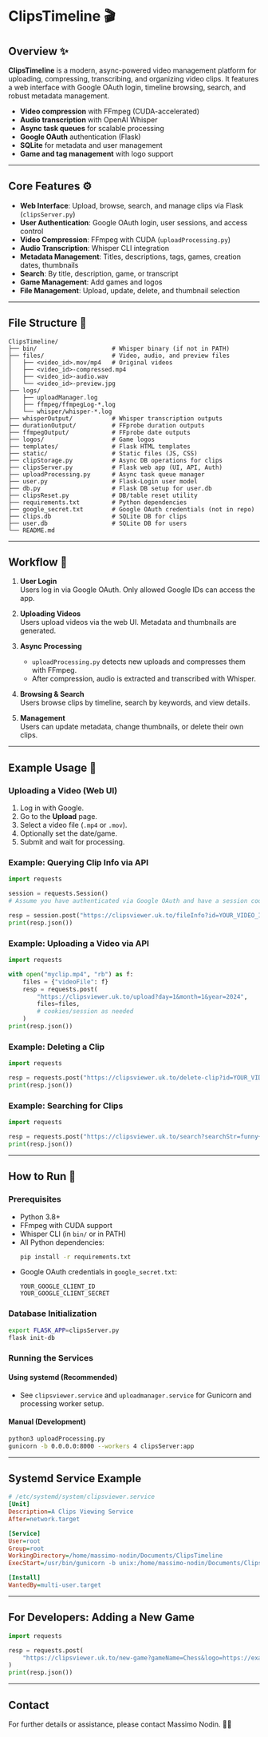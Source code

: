 # ClipsTimeline 🎬

## Overview ✨

**ClipsTimeline** is a modern, async-powered video management platform for uploading, compressing, transcribing, and organizing video clips. It features a web interface with Google OAuth login, timeline browsing, search, and robust metadata management.

- **Video compression** with FFmpeg (CUDA-accelerated)
- **Audio transcription** with OpenAI Whisper
- **Async task queues** for scalable processing
- **Google OAuth** authentication (Flask)
- **SQLite** for metadata and user management
- **Game and tag management** with logo support

---

## Core Features ⚙️

- **Web Interface**: Upload, browse, search, and manage clips via Flask (`clipsServer.py`)
- **User Authentication**: Google OAuth login, user sessions, and access control
- **Video Compression**: FFmpeg with CUDA (`uploadProcessing.py`)
- **Audio Transcription**: Whisper CLI integration
- **Metadata Management**: Titles, descriptions, tags, games, creation dates, thumbnails
- **Search**: By title, description, game, or transcript
- **Game Management**: Add games and logos
- **File Management**: Upload, update, delete, and thumbnail selection

---

## File Structure 📁

```text
ClipsTimeline/
├── bin/                     # Whisper binary (if not in PATH)
├── files/                   # Video, audio, and preview files
│   ├── <video_id>.mov/mp4   # Original videos
│   ├── <video_id>-compressed.mp4
│   ├── <video_id>-audio.wav
│   └── <video_id>-preview.jpg
├── logs/
│   ├── uploadManager.log
│   ├── ffmpeg/ffmpegLog-*.log
│   └── whisper/whisper-*.log
├── whisperOutput/           # Whisper transcription outputs
├── durationOutput/          # FFprobe duration outputs
├── ffmpegOutput/            # FFprobe date outputs
├── logos/                   # Game logos
├── templates/               # Flask HTML templates
├── static/                  # Static files (JS, CSS)
├── clipStorage.py           # Async DB operations for clips
├── clipsServer.py           # Flask web app (UI, API, Auth)
├── uploadProcessing.py      # Async task queue manager
├── user.py                  # Flask-Login user model
├── db.py                    # Flask DB setup for user.db
├── clipsReset.py            # DB/table reset utility
├── requirements.txt         # Python dependencies
├── google_secret.txt        # Google OAuth credentials (not in repo)
├── clips.db                 # SQLite DB for clips
├── user.db                  # SQLite DB for users
└── README.md
```

---

## Workflow 🔄

1. **User Login**  
   Users log in via Google OAuth. Only allowed Google IDs can access the app.

2. **Uploading Videos**  
   Users upload videos via the web UI. Metadata and thumbnails are generated.

3. **Async Processing**  
   - `uploadProcessing.py` detects new uploads and compresses them with FFmpeg.
   - After compression, audio is extracted and transcribed with Whisper.

4. **Browsing & Search**  
   Users browse clips by timeline, search by keywords, and view details.

5. **Management**  
   Users can update metadata, change thumbnails, or delete their own clips.

---

## Example Usage 🚀

### Uploading a Video (Web UI)

1. Log in with Google.
2. Go to the **Upload** page.
3. Select a video file (`.mp4` or `.mov`).
4. Optionally set the date/game.
5. Submit and wait for processing.

### Example: Querying Clip Info via API

```python
import requests

session = requests.Session()
# Assume you have authenticated via Google OAuth and have a session cookie

resp = session.post("https://clipsviewer.uk.to/fileInfo?id=YOUR_VIDEO_ID")
print(resp.json())
```

### Example: Uploading a Video via API

```python
import requests

with open("myclip.mp4", "rb") as f:
    files = {"videoFile": f}
    resp = requests.post(
        "https://clipsviewer.uk.to/upload?day=1&month=1&year=2024",
        files=files,
        # cookies/session as needed
    )
print(resp.json())
```

### Example: Deleting a Clip

```python
import requests

resp = requests.post("https://clipsviewer.uk.to/delete-clip?id=YOUR_VIDEO_ID")
print(resp.json())
```

### Example: Searching for Clips

```python
import requests

resp = requests.post("https://clipsviewer.uk.to/search?searchStr=funny+gameplay")
print(resp.json())
```

---

## How to Run 🏁

### Prerequisites

- Python 3.8+
- FFmpeg with CUDA support
- Whisper CLI (in `bin/` or in PATH)
- All Python dependencies:
  ```bash
  pip install -r requirements.txt
  ```
- Google OAuth credentials in `google_secret.txt`:
  ```
  YOUR_GOOGLE_CLIENT_ID
  YOUR_GOOGLE_CLIENT_SECRET
  ```

### Database Initialization

```bash
export FLASK_APP=clipsServer.py
flask init-db
```

### Running the Services

#### Using systemd (Recommended)

- See `clipsviewer.service` and `uploadmanager.service` for Gunicorn and processing worker setup.

#### Manual (Development)

```bash
python3 uploadProcessing.py
gunicorn -b 0.0.0.0:8000 --workers 4 clipsServer:app
```

---

## Systemd Service Example

```ini
# /etc/systemd/system/clipsviewer.service
[Unit]
Description=A Clips Viewing Service
After=network.target

[Service]
User=root
Group=root
WorkingDirectory=/home/massimo-nodin/Documents/ClipsTimeline
ExecStart=/usr/bin/gunicorn -b unix:/home/massimo-nodin/Documents/ClipsTimeline/clips.sock -w 9 -m 007 --preload --capture-output --log-level debug clipsServer:app

[Install]
WantedBy=multi-user.target
```

---

## For Developers: Adding a New Game

```python
import requests

resp = requests.post(
    "https://clipsviewer.uk.to/new-game?gameName=Chess&logo=https://example.com/chess.jpg"
)
print(resp.json())
```

---

## Contact

For further details or assistance, please contact Massimo Nodin. 🧑‍💻
